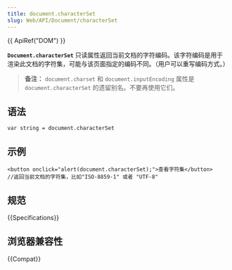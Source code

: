 ```yaml
---
title: document.characterSet
slug: Web/API/Document/characterSet
---
```


{{ ApiRef("DOM") }}

**`Document.characterSet`** 只读属性返回当前文档的字符编码。该字符编码是用于渲染此文档的字符集，可能与该页面指定的编码不同。（用户可以重写编码方式。）

> **备注：** `document.charset` 和 `document.inputEncoding` 属性是 `document.characterSet` 的遗留别名。不要再使用它们。

## 语法

```
var string = document.characterSet
```

## 示例

```
<button onclick="alert(document.characterSet);">查看字符集</button>
//返回当前文档的字符集，比如"ISO-8859-1" 或者 "UTF-8"
```

## 规范

{{Specifications}}

## 浏览器兼容性

{{Compat}}
